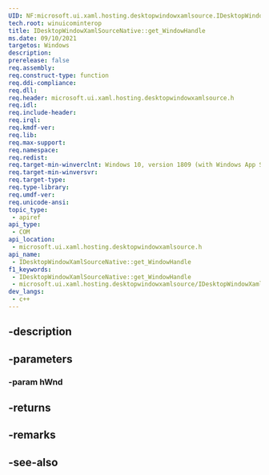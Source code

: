 ```yaml
---
UID: NF:microsoft.ui.xaml.hosting.desktopwindowxamlsource.IDesktopWindowXamlSourceNative.get_WindowHandle
tech.root: winuicominterop
title: IDesktopWindowXamlSourceNative::get_WindowHandle
ms.date: 09/10/2021
targetos: Windows
description: 
prerelease: false
req.assembly: 
req.construct-type: function
req.ddi-compliance: 
req.dll: 
req.header: microsoft.ui.xaml.hosting.desktopwindowxamlsource.h
req.idl: 
req.include-header: 
req.irql: 
req.kmdf-ver: 
req.lib: 
req.max-support: 
req.namespace: 
req.redist: 
req.target-min-winverclnt: Windows 10, version 1809 (with Windows App SDK 0.5 or later)
req.target-min-winversvr: 
req.target-type: 
req.type-library: 
req.umdf-ver: 
req.unicode-ansi: 
topic_type:
 - apiref
api_type:
 - COM
api_location:
 - microsoft.ui.xaml.hosting.desktopwindowxamlsource.h
api_name:
 - IDesktopWindowXamlSourceNative::get_WindowHandle
f1_keywords:
 - IDesktopWindowXamlSourceNative::get_WindowHandle
 - microsoft.ui.xaml.hosting.desktopwindowxamlsource/IDesktopWindowXamlSourceNative::get_WindowHandle
dev_langs:
 - c++
---
```


## -description

## -parameters

### -param hWnd

## -returns

## -remarks

## -see-also


